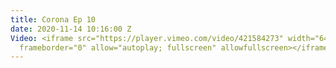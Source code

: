 ```yaml
---
title: Corona Ep 10
date: 2020-11-14 10:16:00 Z
Video: <iframe src="https://player.vimeo.com/video/421584273" width="640" height="360"
  frameborder="0" allow="autoplay; fullscreen" allowfullscreen></iframe>
---
```


